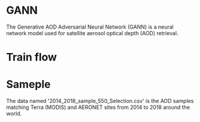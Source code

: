 # GANN
The Generative AOD Adversarial Neural Network (GANN) is a neural network model used for satellite aerosol optical depth (AOD) retrieval. 

# Train flow




# Sameple

The data named '2014_2018_sample_550_Selection.csv' is the AOD samples matching Terra (MODIS) and AERONET sites from 2014 to 2018 around the world.
